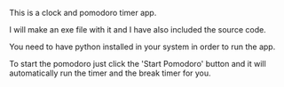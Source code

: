 This is a clock and pomodoro timer app.

I will make an exe file with it and I have also included the source code.

You need to have python installed in your system in order to run the app. 

To start the pomodoro just click the 'Start Pomodoro' button and it will automatically run the timer and the break timer for you.
